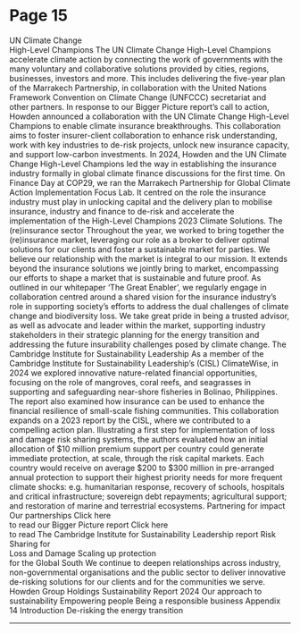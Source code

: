 # Page 15

UN Climate Change  
High-Level Champions
The UN Climate Change High-Level 
Champions accelerate climate action 
by connecting the work of governments 
with the many voluntary and collaborative 
solutions provided by cities, regions, 
businesses, investors and more. 
This includes delivering the five-year 
plan of the Marrakech Partnership, in 
collaboration with the United Nations 
Framework Convention on Climate 
Change (UNFCCC) secretariat and 
other partners. 
In response to our Bigger Picture report’s 
call to action, Howden announced 
a collaboration with the UN Climate 
Change High-Level Champions to 
enable climate insurance breakthroughs. 
This collaboration aims to foster 
insurer-client collaboration to enhance 
risk understanding, work with key 
industries to de-risk projects, unlock 
new insurance capacity, and support 
low-carbon investments.
In 2024, Howden and the UN Climate 
Change High-Level Champions led 
the way in establishing the insurance 
industry formally in global climate finance 
discussions for the first time.
On Finance Day at COP29, we ran the 
Marrakech Partnership for Global Climate 
Action Implementation Focus Lab. It 
centred on the role the insurance industry 
must play in unlocking capital and the 
delivery plan to mobilise insurance, 
industry and finance to de-risk and 
accelerate the implementation 
of the High-Level Champions 2023 
Climate Solutions.
The (re)insurance sector 
Throughout the year, we worked to 
bring together the (re)insurance market, 
leveraging our role as a broker to deliver 
optimal solutions for our clients and 
foster a sustainable market for parties. 
We believe our relationship with the 
market is integral to our mission. It 
extends beyond the insurance solutions 
we jointly bring to market, encompassing 
our efforts to shape a market that is 
sustainable and future proof. As outlined 
in our whitepaper ‘The Great Enabler’, we 
regularly engage in collaboration centred 
around a shared vision for the insurance 
industry’s role in supporting society’s 
efforts to address the dual challenges 
of climate change and biodiversity loss. 
We take great pride in being a trusted 
advisor, as well as advocate and leader 
within the market, supporting industry 
stakeholders in their strategic planning 
for the energy transition and addressing 
the future insurability challenges posed 
by climate change. 
The Cambridge Institute for 
Sustainability Leadership
As a member of the Cambridge Institute 
for Sustainability Leadership’s (CISL) 
ClimateWise, in 2024 we explored 
innovative nature-related financial 
opportunities, focusing on the role of 
mangroves, coral reefs, and seagrasses in 
supporting and safeguarding near-shore 
fisheries in Bolinao, Philippines. The report 
also examined how insurance can be 
used to enhance the financial resilience 
of small-scale fishing communities. 
This collaboration expands on a 2023 
report by the CISL, where we contributed 
to a compelling action plan. Illustrating a 
first step for implementation of loss and 
damage risk sharing systems, the authors 
evaluated how an initial allocation of 
$10 million premium support per country 
could generate immediate protection, at 
scale, through the risk capital markets. 
Each country would receive on average 
$200 to $300 million in pre-arranged 
annual protection to support their highest 
priority needs for more frequent climate 
shocks: e.g. humanitarian response, 
recovery of schools, hospitals and 
critical infrastructure; sovereign debt 
repayments; agricultural support; and 
restoration of marine and terrestrial 
ecosystems.
Partnering for impact 
Our partnerships
	Click here  
to read our 
Bigger Picture 
report
	Click here  
to read The 
Cambridge 
Institute for 
Sustainability 
Leadership 
report
Risk Sharing for  
Loss and Damage
Scaling up protection  
for the Global South
We continue to deepen relationships across 
industry, non-governmental organisations 
and the public sector to deliver innovative 
de-risking solutions for our clients and for 
the communities we serve. 
Howden Group Holdings
Sustainability Report 2024
Our approach to sustainability
Empowering people 
Being a responsible business
Appendix
14
Introduction
De-risking the energy transition


---